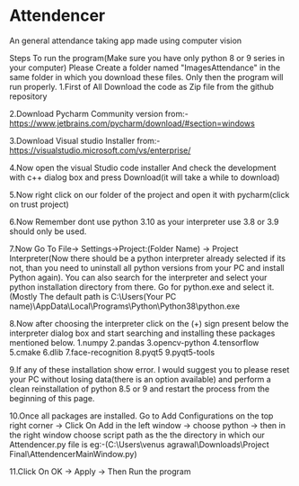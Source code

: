 # Attendencer
An general attendance taking app made using computer vision

Steps To run the program(Make sure you have only python 8 or 9 series in your computer)
Please Create a folder named "ImagesAttendance" in the same folder in which you download these files. Only then the program will run properly.
 1.First of All Download the code as Zip file from the github repository

2.Download Pycharm Community version from:-https://www.jetbrains.com/pycharm/download/#section=windows

3.Download Visual studio Installer from:- https://visualstudio.microsoft.com/vs/enterprise/

4.Now open the visual Studio code installer And check the development with c++ dialog box and press Download(it will take a while to download)

5.Now right click on our folder of the project and open it with pycharm(click on trust project)

6.Now Remember dont use python 3.10 as your interpreter use 3.8 or 3.9 should only be used.

7.Now Go To File-> Settings->Project:(Folder Name) -> Project Interpreter(Now there should be a python interpreter already selected if its not, than you need to uninstall all python versions from your PC and install Python again). You can also search for the interpreter and select your python installation directory from there. Go for python.exe and select it.(Mostly The default path is C:\Users(Your PC name)\AppData\Local\Programs\Python\Python38\python.exe

8.Now after choosing the interpreter click on the (+) sign present below the interpreter dialog box and start searching and installing these packages mentioned below. 1.numpy 2.pandas 3.opencv-python 4.tensorflow 5.cmake 6.dlib 7.face-recognition 8.pyqt5 9.pyqt5-tools

9.If any of these installation show error. I would suggest you to please reset your PC without losing data(there is an option available) and perform a clean reinstallation of python 8.5 or 9 and restart the process from the beginning of this page.

10.Once all packages are installed. Go to Add Configurations on the top right corner -> Click On Add in the left window -> choose python -> then in the right window choose script path as the the directory in which our Attendencer.py file is eg:-(C:\Users\venus agrawal\Downloads\Project Final\AttendencerMainWindow.py)

11.Click On OK -> Apply -> Then Run the program
